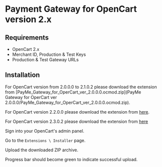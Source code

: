 # Payment Gateway for OpenCart version 2.x

## Requirements

- OpenCart 2.x
- Merchant ID, Production & Test Keys
- Production & Test Gateway URLs

## Installation

For OpenCart version from 2.0.0.0 to 2.1.0.2 please download the extension from [PayMe_Gateway_for_OperCart_ver_2.0.0.0.ocmod.zip](PayMe Gateway for OperCart ver 2.0.0.0/PayMe_Gateway_for_OperCart_ver_2.0.0.0.ocmod.zip). 

For OpenCart version 2.2.0.0 please                 download the extension from [here](PayMe_Gateway_for_OperCart_ver_2.2.0.0.ocmod.zip). 

For OpenCart version 2.3.0.2 please                 download the extension from [here](PayMe_Gateway_for_OperCart_ver_2.3.0.2.ocmod.zip)

Sign into your OpenCart's admin panel.

Go to the `Extensions \ Installer` page.

Upload the downloaded ZIP archive.

Progress bar should become green to indicate successful upload.
